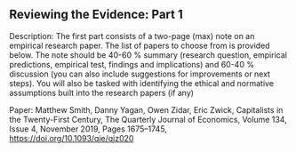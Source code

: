 ## Reviewing the Evidence: Part 1

Description: The first part consists of a two-page (max) note on an empirical research paper. The
list of papers to choose from is provided below. The note should be 40-60 % summary (research
question, empirical predictions, empirical test, findings and implications) and 60-40 % discussion (you
can also include suggestions for improvements or next steps). You will also be tasked with identifying
the ethical and normative assumptions built into the research papers (if any)

Paper: Matthew Smith, Danny Yagan, Owen Zidar, Eric Zwick, Capitalists in the Twenty-First Century, The Quarterly Journal of Economics, Volume 134, Issue 4, November 2019, Pages 1675–1745, https://doi.org/10.1093/qje/qjz020 

